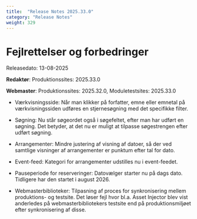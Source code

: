 ```yaml
---
title:  "Release Notes 2025.33.0"
category: "Release Notes"
weight: 329
---  
```


# Fejlrettelser og forbedringer

Releasedato: 13-08-2025

**Redaktør**: Produktionssites: 2025.33.0

**Webmaster**: Produktionssites: 2025.32.0, Moduletestsites: 2025.33.0 

- Værkvisningsside: Når man klikker på forfatter, emne eller emnetal på værkvisningssiden udføres en stjernesøgning med det specifikke filter. 

- Søgning: Nu står søgeordet også i søgefeltet, efter man har udført en søgning. Det betyder, at det nu er muligt at tilpasse søgestrengen efter udført søgning. 

- Arrangementer: Mindre justering af visning af datoer, så der ved samtlige visninger af arrangementer er punktum efter tal for dato. 

- Event-feed: Kategori for arrangementer udstilles nu i event-feedet. 

- Pauseperiode for reserveringer: Datovælger starter nu på dags dato. Tidligere har den startet i august 2026. 

- Webmasterbiblioteker: Tilpasning af proces for synkronisering mellem produktions- og testsite. Det løser fejl hvor bl.a. Asset Injector blev vist anderledes på webmasterbibliotekers testsite end på produktionsmiljøet efter synkronisering af disse. 
